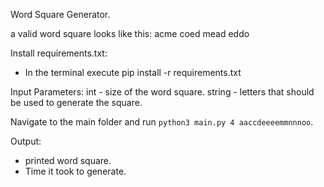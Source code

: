 Word Square Generator.

a valid word square looks like this:
acme
coed
mead
eddo

Install requirements.txt:
- In the terminal execute pip install -r requirements.txt

Input Parameters:
int - size of the word square.
string - letters that should be used to generate the square.

Navigate to the main folder and run `python3 main.py 4 aaccdeeeemmnnnoo`.

Output:
- printed word square.
- Time it took to generate.
